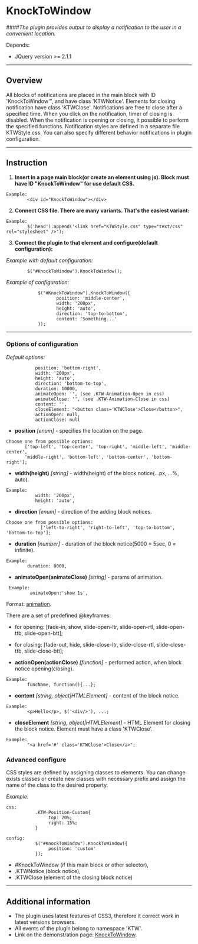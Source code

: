 # KnockToWindow
    
####_The plugin provides output to display a notification to the user in a convenient location._

Depends:
* JQuery version >= 2.1.1

***

## Overview

All blocks of notifications are placed in the main block with ID 'KnockToWindow'",
and have class 'KTWNotice'. Elements for closing notification have class 'KTWClose'.
Notifications are free to close after a specified time. When you click on the notification,
timer of closing is disabled. When the notification is opening or closing,
it possible to perform the specified functions.
Notification styles are defined in a separate file KTWStyle.css. You can also specify
different behavior notifications in plugin configuration. 

***

## Instruction

1. **Insert in a page main block(or create an element using js). Block must have ID "KnockToWindow" for use default CSS.**

 ```
 Example:
         <div id="KnockToWindow"></div>
 ```
    
2. **Connect CSS file. There are many variants. That's the easiest variant:**

 ```
 Example:
         $('head').append('<link href="KTWStyle.css" type="text/css" rel="stylesheet" />');
 ```

3. **Connect the plugin to that element and configure(default configuration):**
        
 _Example with default configuration:_
 
 ```
         $("#KnockToWindow").KnockToWindow();
 ```

 _Example of configuration:_
 ```
             $("#KnockToWindow").KnockToWindow({
                    position: 'middle-center',
                    width: '200px',
                    height: 'auto',
                    direction: 'top-to-bottom',
                    content: 'Something...'
             });
 ```
               
***

### **Options of configuration**

 _Default options:_
 ```
            position: 'bottom-right',
            width: '200px',
            height: 'auto',
            direction: 'bottom-to-top',
            duration: 10000,
            animateOpen: '', (see .KTW-Animation-Open in css)
            animateClose: '', (see .KTW-Animation-Close in css)
            content: '',
            closeElement: "<button class='KTWClose'>Close</button>",
            actionOpen: null,
            actionClose: null
 ```

 * **position** _[enum]_ - specifies the location on the page.

 ```
 Choose one from possible options:
        ['top-left', 'top-center', 'top-right', 'middle-left', 'middle-center',
        'middle-right', 'bottom-left', 'bottom-center', 'bottom-right'];
 ```

 * **width(height)** _[string]_ - width(height) of the block notice(...px, ...%, auto).
 ```
 Example:
            width: '200px',
            height: 'auto',
 ```

 * **direction** _[enum]_ - direction of the adding block notices.
 ```
 Choose one from possible options:
              ['left-to-right', 'right-to-left', 'top-to-bottom', 'bottom-to-top'];
 ```

 * **duration** _[number]_ - duration of the block notice(5000 = 5sec, 0 = infinite).
 ```
 Example:
         duration: 8000,
 ```
 
 * **animateOpen(animateClose)** _[string]_ - params of animation.
 ```
  Example:
          animateOpen:'show 1s',
  ```
  
  Format: [animation](http://www.w3schools.com/cssref/css3_pr_animation.asp).
  
  There are a set of predefined @keyframes:
   * for opening: [fade-in, show, slide-open-ltr, slide-open-rtl, slide-open-ttb, slide-open-btt];
   * for closing: [fade-out, hide, slide-close-ltr, slide-close-rtl, slide-close-ttb, slide-close-btt];
   
 * **actionOpen(actionClose)** _[function]_ - performed action, when block
 notice opening(closing).
 ```
 Example:
         funcName, function(){...};
 ```

 * **content** _[string, object|HTMLElement]_ - content of the block notice.
 ```
 Example:
         <p>Hello</p>, $('<div/>'), ...; 
 ```

 * **closeElement** _[string, object|HTMLElement]_ - HTML Element for closing the block notice.
 Element must have a class 'KTWClose'.
 ```
 Example:
         "<a href='#' class='KTWClose'>Close</a>";
 ```

### **Advanced configure**

CSS styles are defined by assigning classes to elements. 
You can change exists classes or create new classes with necessary prefix and 
assign the name of the class to the desired property.
 

         
  _Example:_
 
  ```
  css:
             .KTW-Position-Custom{
                  top: 20%;
                  right: 15%;
             } 
              
  config:
             $("#KnockToWindow").KnockToWindow({
                  position: 'custom'
             });
  ```
  
  * \#KnockToWindow (if this main block or other selector),
  * .KTWNotice (block notice),
  * .KTWClose (element of the closing block notice)

***

## Additional information 

* The plugin uses latest features of CSS3, therefore it correct work in latest versions browsers.
* All events of the plugin belong to namespace 'KTW'.
* Link on the demonstration page: [KnockToWindow](http://chtoto.besaba.com).